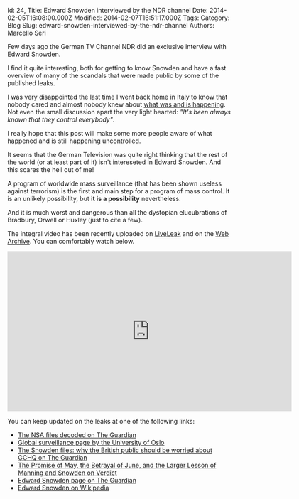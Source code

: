 Id: 24,
Title: Edward Snowden interviewed by the NDR channel
Date: 2014-02-05T16:08:00.000Z
Modified: 2014-02-07T16:51:17.000Z
Tags:
Category: Blog
Slug: edward-snowden-interviewed-by-the-ndr-channel
Authors: Marcello Seri

Few days ago the German TV Channel NDR did an exclusive interview with Edward Snowden.

I find it quite interesting, both for getting to know Snowden and have a fast overview of many of the scandals that were made public by some of the published leaks.

I was very disappointed the last time I went back home in Italy to know that nobody cared and almost nobody knew about [what was and is happening](http://www.theguardian.com/world/the-nsa-files). Not even the small discussion apart the very light hearted: _"It's been always known that they control everybody"_.

I really hope that this post will make some more people aware of what happened and is still happening uncontrolled.

It seems that the German Television was quite right thinking that the rest of the world (or at least part of it) isn't intereseted in Edward Snowden. And this scares the hell out of me!

A program of worldwide mass surveillance (that has been shown useless against terrorism) is the first and main step for a program of mass control. It is an unlikely possibility, but **it is a possibility** nevertheless. 

And it is much worst and dangerous than all the dystopian elucubrations of Bradbury, Orwell or Huxley (just to cite a few).

The integral video has been recently uploaded on [LiveLeak]( http://www.liveleak.com/view?i=f93_1390833151) and on the [Web Archive](https://archive.org/details/snowden_interview_en). You can comfortably watch below.

<iframe width="640" height="360" src="http://www.liveleak.com/ll_embed?f=e2ce8368acfc" frameborder="0" allowfullscreen></iframe>

You can keep updated on the leaks at one of the following links:

- [The NSA files decoded on The Guardian](http://www.theguardian.com/world/the-nsa-files)
- [Global surveillance page by the University of Oslo](http://www.ub.uio.no/fag/informatikk-matematikk/informatikk/faglig/bibliografier/no21984.html)
- [The Snowden files: why the British public should be worried about GCHQ on The Guardian](http://www.theguardian.com/world/2013/oct/03/edward-snowden-files-john-lanchester)
- [The Promise of May, the Betrayal of June, and the Larger Lesson of Manning and Snowden on Verdict](http://verdict.justia.com/2013/07/17/the-promise-of-may-the-betrayal-of-june-and-the-larger-lesson-of-manning-and-snowden)
- [Edward Snowden page on The Guardian](http://www.theguardian.com/world/edward-snowden)
- [Edward Snowden on Wikipedia](http://en.wikipedia.org/wiki/Edward_Snowden)